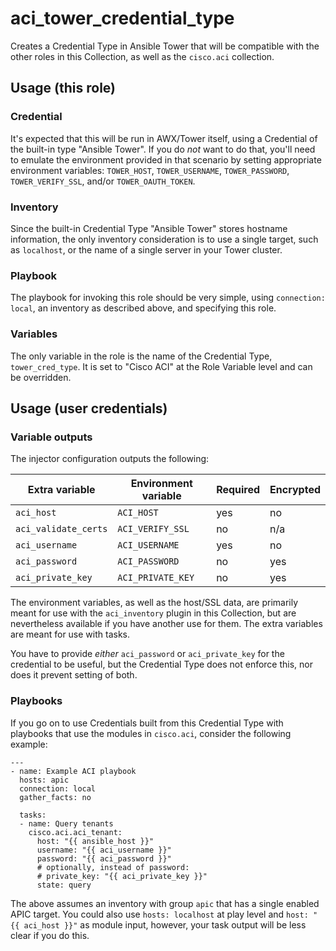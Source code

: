 # aci_tower_credential_type
Creates a Credential Type in Ansible Tower that will be compatible with the other roles in this Collection, as well as the `cisco.aci` collection.

## Usage (this role)

### Credential
It's expected that this will be run in AWX/Tower itself, using a Credential of the built-in type "Ansible Tower". If you do *not* want to do that, you'll need to emulate the environment provided in that scenario by setting appropriate environment variables: `TOWER_HOST`, `TOWER_USERNAME`, `TOWER_PASSWORD`, `TOWER_VERIFY_SSL`, and/or `TOWER_OAUTH_TOKEN`.

### Inventory
Since the built-in Credential Type "Ansible Tower" stores hostname information, the only inventory consideration is to use a single target, such as `localhost`, or the name of a single server in your Tower cluster.

### Playbook
The playbook for invoking this role should be very simple, using `connection: local`, an inventory as described above, and specifying this role.

### Variables
The only variable in the role is the name of the Credential Type, `tower_cred_type`. It is set to "Cisco ACI" at the Role Variable level and can be overridden.

## Usage (user credentials)

### Variable outputs
The injector configuration outputs the following:

| Extra variable       | Environment variable | Required | Encrypted |
| -------------------- | -------------------- | -------- | --------- |
| `aci_host`           | `ACI_HOST`           | yes      | no        |
| `aci_validate_certs` | `ACI_VERIFY_SSL`     | no       | n/a       |
| `aci_username`       | `ACI_USERNAME`       | yes      | no        |
| `aci_password`       | `ACI_PASSWORD`       | no       | yes       |
| `aci_private_key`    | `ACI_PRIVATE_KEY`    | no       | yes       |

The environment variables, as well as the host/SSL data, are primarily meant for use with the `aci_inventory` plugin in this Collection, but are nevertheless available if you have another use for them. The extra variables are meant for use with tasks.

You have to provide *either* `aci_password` or `aci_private_key` for the credential to be useful, but the Credential Type does not enforce this, nor does it prevent setting of both.

### Playbooks
If you go on to use Credentials built from this Credential Type with playbooks that use the modules in `cisco.aci`, consider the following example:

```
---
- name: Example ACI playbook
  hosts: apic
  connection: local
  gather_facts: no

  tasks:
  - name: Query tenants
    cisco.aci.aci_tenant:
      host: "{{ ansible_host }}"
      username: "{{ aci_username }}"
      password: "{{ aci_password }}"
      # optionally, instead of password:
      # private_key: "{{ aci_private_key }}"
      state: query
```
The above assumes an inventory with group `apic` that has a single enabled APIC target. You could also use `hosts: localhost` at play level and `host: "{{ aci_host }}"` as module input, however, your task output will be less clear if you do this.
